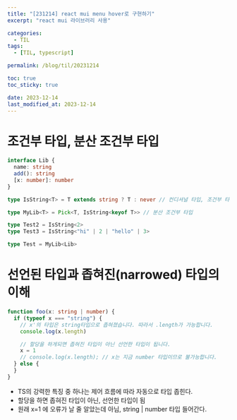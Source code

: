 ```yaml
---
title: "[231214] react mui menu hover로 구현하기"
excerpt: "react mui 라이브러리 사용"

categories:
  - TIL
tags:
  - [TIL, typescript]

permalink: /blog/til/20231214

toc: true
toc_sticky: true

date: 2023-12-14
last_modified_at: 2023-12-14
---
```


# 조건부 타입, 분산 조건부 타입

```ts
interface Lib {
  name: string
  add(): string
  [x: number]: number
}

type IsString<T> = T extends string ? T : never // 컨디셔널 타입, 조건부 타입

type MyLib<T> = Pick<T, IsString<keyof T>> // 분산 조건부 타입

type Test2 = IsString<2>
type Test3 = IsString<"hi" | 2 | "hello" | 3>

type Test = MyLib<Lib>
```

# 선언된 타입과 좁혀진(narrowed) 타입의 이해

```ts
function foo(x: string | number) {
  if (typeof x === "string") {
    // x'의 타입은 string타입으로 좁혀졌습니다. 따라서 .length가 가능합니다.
    console.log(x.length)

    // 할당을 하게되면 좁혀진 타입이 아닌 선언한 타입이 됩니다.
    x = 1
    // console.log(x.length); // x는 지금 number 타입이므로 불가능합니다.
  } else {
  }
}
```

- TS의 강력한 특징 중 하나는 제어 흐름에 따라 자동으로 타입 좁힌다.
- 할당을 하면 좁혀진 타입이 아닌, 선언한 타입이 됨
- 원래 x=1 에 오류가 날 줄 알았는데 아님, string | number 타입 들어간다.
